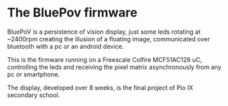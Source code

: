 The BluePov firmware
====================

BluePoV is a persistence of vision display, just some leds rotating at ~2400rpm creating the illusion of a floating image, communicated over bluetooth with a pc or an android device.

This is the firmware running on a Freescale Colfire MCF51AC128 uC, controlling the leds and receiving the pixel matrix asynchronously from any pc or smartphone.

The display, developed over 8 weeks, is the final project of Pio IX secondary school.
